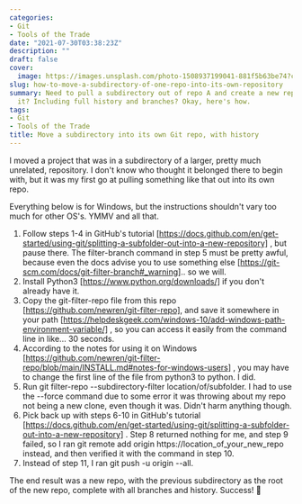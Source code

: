 ```yaml
---
categories:
- Git
- Tools of the Trade
date: "2021-07-30T03:38:23Z"
description: ""
draft: false
cover:
  image: https://images.unsplash.com/photo-1508937199041-881f5b63be74?crop=entropy&cs=tinysrgb&fit=max&fm=jpg&ixid=MnwxMTc3M3wwfDF8c2VhcmNofDMxfHxzcGxpdHxlbnwwfHx8fDE2Mjc2MDkzNjA&ixlib=rb-1.2.1&q=80&w=2000
slug: how-to-move-a-subdirectory-of-one-repo-into-its-own-repository
summary: Need to pull a subdirectory out of repo A and create a new repo B out with
  it? Including full history and branches? Okay, here's how.
tags:
- Git
- Tools of the Trade
title: Move a subdirectory into its own Git repo, with history
---
```



I moved a project that was in a subdirectory of a larger, pretty much unrelated,
repository. I don't know who thought it belonged there to begin with, but it was
my first go at pulling something like that out into its own repo.

Everything below is for Windows, but the instructions shouldn't vary too much
for other OS's. YMMV and all that.

 1. Follow steps 1-4 in GitHub's tutorial
    [https://docs.github.com/en/get-started/using-git/splitting-a-subfolder-out-into-a-new-repository]
    , but pause there. The filter-branch command in step 5 must be pretty awful,
    because even the docs advise you to use something else
    [https://git-scm.com/docs/git-filter-branch#_warning].. so we will.
 2. Install Python3 [https://www.python.org/downloads/] if you don't already
    have it.
 3. Copy the git-filter-repo file from this repo
    [https://github.com/newren/git-filter-repo], and save it somewhere in your
    path
    [https://helpdeskgeek.com/windows-10/add-windows-path-environment-variable/]
    , so you can access it easily from the command line in like... 30 seconds.
 4. According to the notes for using it on Windows
    [https://github.com/newren/git-filter-repo/blob/main/INSTALL.md#notes-for-windows-users]
    , you may have to change the first line of the file from python3 to python.
    I did.
 5. Run git filter-repo --subdirectory-filter location/of/subfolder. I had to
    use the --force command due to some error it was throwing about my repo not
    being a new clone, even though it was. Didn't harm anything though.
 6. Pick back up with steps 6-10 in GitHub's tutorial
    [https://docs.github.com/en/get-started/using-git/splitting-a-subfolder-out-into-a-new-repository]
    . Step 8 returned nothing for me, and step 9 failed, so I ran git remote add
    origin https://location_of_your_new_repo instead, and then verified it with
    the command in step 10.
 7. Instead of step 11, I ran git push -u origin --all.

The end result was a new repo, with the previous subdirectory as the root of the
new repo, complete with all branches and history. Success! 🎉
